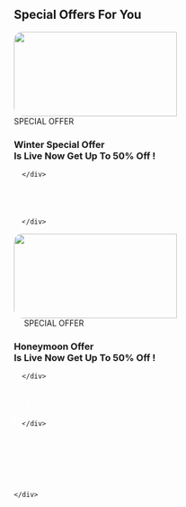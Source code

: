 <!-- Swiper -->
  <div class="w3-large w3-content w3-padding w3-text-dark-gray">
      <h2 class="w3-large"><strong>Special Offers For You</strong></h2> <a href="/tour/shimla-travel-packages.html"></a>
    </div>
  <div class="swiper mySwiper w3-content w3-padding">
    <div class="swiper-wrapper">
      <div class="swiper-slide w3-blue w3-round-xlarge" style="background:url({{site.url }}/assets/images/ww.png);  height:150px; width:290px;">

<div class="w3-col s1 m1 l1" style="height:150px;">
<img src="https://encrypted-tbn0.gstatic.com/images?q=tbn:ANd9GcTeTY8u7lHbWgNuL4NeBIYJ_M1YJqQZmng-KQ&s" style="border-radius:15px 0px 0px 15px; object-fit:cover; overflow:hidden; width:100%; height:100%;">
</div>

<div class="w3-rest w3-padding">
<div class="w3-tag w3-round-xxlarge w3-white w3-small w3-text-blue">SPECIAL OFFER</div>
<h3 class="w3-large"><b>Winter Special Offer <br> Is Live Now Get Up To 50% Off !</b></h3>

      </div>
<div class="w3-display-bottomright w3-white" style="margin-right:-2px; margin-bottom:-2px;  border-radius:20px 0px 0px 0px; height:40px; width:40px; padding:2px;">



<div class="w3-blue w3-round-xxlarge" style="height:36px; width:36px; margin-top:4px; margin-left:4px;">

<svg style="padding:3.5px;" width="30px" height="30px" viewBox="0 0 24 24" fill="none" xmlns="http://www.w3.org/2000/svg">
<path d="M10 16L14 12L10 8" stroke="#ffffff" stroke-width="2" stroke-linecap="round" stroke-linejoin="round"/>
</svg>

</div>

<div class="w3-display-bottomleft" style="margin-left: -18.5px; margin-bottom: -10px;">
            <svg width="24" height="24" viewBox="0 0 50 50" fill="none" xmlns="http://www.w3.org/2000/svg"><path d="M40 40V0C40 22.0914 22.0914 40 0 40H40Z" fill="#ffffff"></path></svg>
          </div>
<div class="w3-display-bottomright" style="margin-right: -4px; margin-bottom: 32px;">
            <div style="rotate: 0deg;">
            <svg width="24" height="24" viewBox="0 0 50 50" fill="none" xmlns="http://www.w3.org/2000/svg"><path d="M40 40V0C40 22.0914 22.0914 40 0 40H40Z" fill="#ffffff"></path></svg>
          </div></div>
</div>

      </div>



  <div class="swiper-slide w3-pink w3-round-xlarge" style="background:url({{site.url }}/assets/images/ww.png); height:150px; width:290px;">

<div class="w3-col s1 m1 l1" style="height:150px;">
<img src="https://encrypted-tbn0.gstatic.com/images?q=tbn:ANd9GcT-CwfSQJ32U7B8-a7NzNH0DGpFZDbou8sLSg&s" style="border-radius:15px 0px 0px 15px; object-fit:cover; overflow:hidden; width:100%; height:100%;">
</div>

<div class="w3-rest w3-padding">
<div class="w3-tag w3-round-xxlarge w3-white w3-small w3-text-pink" style="padding:0px 18px;">SPECIAL OFFER</div>
<h3 class="w3-large">Honeymoon Offer <br> Is Live Now Get Up To 50% Off !</h3>

      </div>
<div class="w3-display-bottomright w3-white" style="margin-right:-2px; margin-bottom:-2px;  border-radius:20px 0px 0px 0px; height:40px; width:40px; padding:2px;">



<div class="w3-pink w3-round-xxlarge" style="height:36px; width:36px; margin-top:4px; margin-left:4px;">

<svg style="padding:3.5px;" width="30px" height="30px" viewBox="0 0 24 24" fill="none" xmlns="http://www.w3.org/2000/svg">
<path d="M10 16L14 12L10 8" stroke="#ffffff" stroke-width="2" stroke-linecap="round" stroke-linejoin="round"/>
</svg>

</div>

<div class="w3-display-bottomleft" style="margin-left: -18.5px; margin-bottom: -10px;">
            <svg width="24" height="24" viewBox="0 0 50 50" fill="none" xmlns="http://www.w3.org/2000/svg"><path d="M40 40V0C40 22.0914 22.0914 40 0 40H40Z" fill="#ffffff"></path></svg>
          </div>
<div class="w3-display-bottomright" style="margin-right: -4px; margin-bottom: 32px;">
            <div style="rotate: 0deg;">
            <svg width="24" height="24" viewBox="0 0 50 50" fill="none" xmlns="http://www.w3.org/2000/svg"><path d="M40 40V0C40 22.0914 22.0914 40 0 40H40Z" fill="#ffffff"></path></svg>
          </div></div>
</div>

      </div>






   
     
    </div>
  </div> 